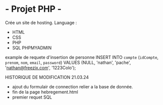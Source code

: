 # - Projet PHP -
Crée un site de hosting.
Language :
- HTML
- CSS
- PHP
- SQL
PHPMYADMIN


example de requete d'insertion de personne
INSERT INTO `compte` (`idCompte`, `prenom`, `nom`, `email`, `password`) VALUES (NULL, 'nathan', 'pache', 'nathan@freezix.com', '1223Colo');

HISTORIQUE DE MODIFICATION
21.03.24
- ajout du formulair de connection relier a la base de donnée.
- fin de la page hebregement.html
- premier requet SQL
